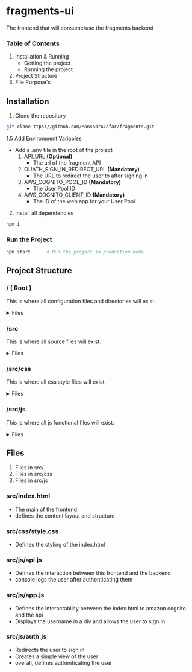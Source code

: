 # fragments-ui
The frontend that will consume/use the fragments backend

### Table of Contents

1. Installation & Running
   - Getting the project
   - Running the project
2. Project Structure
3. File Purpose's

## Installation

1. Clone the repository

```bash
git clone ttps://github.com/MansoorAZafar/fragments.git
```


1.5 Add Environment Variables
- Add a .env file in the root of the project 
   1. API_URL **(Optional)**
      - The url of the fragment API 
   2. OUATH_SIGN_IN_REDIRECT_URL **(Mandatory)** 
      - The URL to redirect the user to after signing in
   3. AWS_COGNITO_POOL_ID **(Mandatory)**
      - The User Pool ID
   4. AWS_COGNITO_CLIENT_ID **(Mandatory)**
      - The ID of the web app for your User Pool


2. Install all dependencies

```bash
npm i
```

### Run the Project
```bash
npm start      # Run the project in production mode
```

## Project Structure

### / ( Root )

This is where all configuration files and directories will exist.

<details>
<summary>Files</summary>
<ul>
    <li>package.json</li>
    <li>package-lock.json</li>
    <li>.gitignore</li>
    <li>.vscode/</li>
    <li>src/</li>
</ul>
</details>


### /src 

This is where all source files will exist.

<details>
<summary>Files</summary>
<ul>
    <li>css/</li>
    <li>js/</li>
    <li>index.html</li>
</ul>
</details>


### /src/css 

This is where all css style files will exist.

<details>
<summary>Files</summary>
<ul>
    <li>style.css</li>
</ul>
</details>



### /src/js

This is where all js functional files will exist.

<details>
<summary>Files</summary>
<ul>
    <li>api.js</li>
    <li>app.js</li>
    <li>auth.js</li>
</ul>
</details>


## Files
   1. Files in src/
   2. Files in src/css
   3. Files in src/js

### src/index.html
- The main of the frontend
- defines the content layout and structure

### src/css/style.css
- Defines the styling of the index.html

### src/js/api.js
- Defines the interaction between this frontend and the backend
- console logs the user after authenticating them

### src/js/app.js
- Defines the interactability between the index.html to amazon cognito and the api
- Displays the username in a div and allows the user to sign in

### src/js/auth.js
- Redirects the user to sign in
- Creates a simple view of the user
- overall, defines authenticating the user
